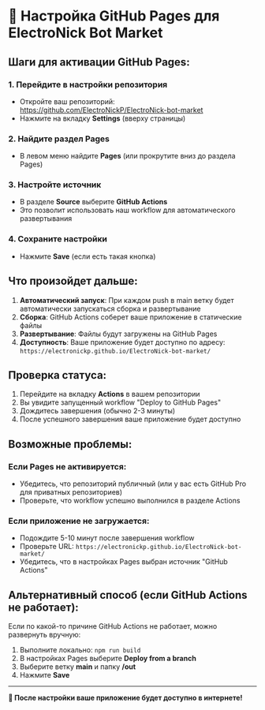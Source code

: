 # 🚀 Настройка GitHub Pages для ElectroNick Bot Market

## Шаги для активации GitHub Pages:

### 1. Перейдите в настройки репозитория
- Откройте ваш репозиторий: https://github.com/ElectroNickP/ElectroNick-bot-market
- Нажмите на вкладку **Settings** (вверху страницы)

### 2. Найдите раздел Pages
- В левом меню найдите **Pages** (или прокрутите вниз до раздела Pages)

### 3. Настройте источник
- В разделе **Source** выберите **GitHub Actions**
- Это позволит использовать наш workflow для автоматического развертывания

### 4. Сохраните настройки
- Нажмите **Save** (если есть такая кнопка)

## Что произойдет дальше:

1. **Автоматический запуск**: При каждом push в main ветку будет автоматически запускаться сборка и развертывание
2. **Сборка**: GitHub Actions соберет ваше приложение в статические файлы
3. **Развертывание**: Файлы будут загружены на GitHub Pages
4. **Доступность**: Ваше приложение будет доступно по адресу: `https://electronickp.github.io/ElectroNick-bot-market/`

## Проверка статуса:

1. Перейдите на вкладку **Actions** в вашем репозитории
2. Вы увидите запущенный workflow "Deploy to GitHub Pages"
3. Дождитесь завершения (обычно 2-3 минуты)
4. После успешного завершения ваше приложение будет доступно

## Возможные проблемы:

### Если Pages не активируется:
- Убедитесь, что репозиторий публичный (или у вас есть GitHub Pro для приватных репозиториев)
- Проверьте, что workflow успешно выполнился в разделе Actions

### Если приложение не загружается:
- Подождите 5-10 минут после завершения workflow
- Проверьте URL: `https://electronickp.github.io/ElectroNick-bot-market/`
- Убедитесь, что в настройках Pages выбран источник "GitHub Actions"

## Альтернативный способ (если GitHub Actions не работает):

Если по какой-то причине GitHub Actions не работает, можно развернуть вручную:

1. Выполните локально: `npm run build`
2. В настройках Pages выберите **Deploy from a branch**
3. Выберите ветку **main** и папку **/out**
4. Нажмите **Save**

---

**🎉 После настройки ваше приложение будет доступно в интернете!**
